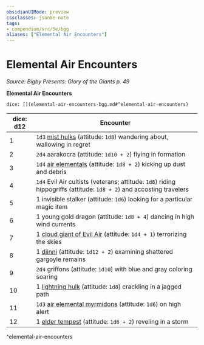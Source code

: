 ```yaml
---
obsidianUIMode: preview
cssclasses: json5e-note
tags:
- compendium/src/5e/bgg
aliases: ["Elemental Air Encounters"]
---
```

# Elemental Air Encounters
*Source: Bigby Presents: Glory of the Giants p. 49* 

**Elemental Air Encounters**

`dice: [](elemental-air-encounters-bgg.md#^elemental-air-encounters)`

| dice: d12 | Encounter |
|-----------|-----------|
| 1 | `1d3` [mist hulks](compendium/bestiary/elemental/mist-hulk-bgg.md) (attitude: `1d8`) wandering about, wallowing in regret |
| 2 | `2d4` aarakocra (attitude: `1d10 + 2`) flying in formation |
| 3 | `1d4` [air elementals](compendium/bestiary/elemental/air-elemental.md) (attitude: `1d8 + 2`) kicking up dust and debris |
| 4 | `1d4` Evil Air cultists (veterans; attitude: `1d8`) riding hippogriffs (attitude: `1d8 + 2`) and accosting travelers |
| 5 | 1 invisible stalker (attitude: `1d6`) looking for a particular magic item |
| 6 | 1 young gold dragon (attitude: `1d8 + 4`) dancing in high wind currents |
| 7 | 1 [cloud giant of Evil Air](compendium/bestiary/giant/cloud-giant-of-evil-air-bgg.md) (attitude: `1d4 + 1`) terrorizing the skies |
| 8 | 1 [djinni](compendium/bestiary/elemental/djinni.md) (attitude: `1d12 + 2`) examining shattered gargoyle remains |
| 9 | `2d4` griffons (attitude: `1d10`) with blue and gray coloring soaring |
| 10 | 1 [lightning hulk](compendium/bestiary/elemental/lightning-hulk-bgg.md) (attitude: `1d8`) crackling in a jagged path |
| 11 | `1d3` [air elemental myrmidons](compendium/bestiary/elemental/air-elemental-myrmidon-mpmm.md) (attitude: `1d6`) on high alert |
| 12 | 1 [elder tempest](compendium/bestiary/elemental/elder-tempest-mpmm.md) (attitude: `1d6 + 2`) reveling in a storm |
^elemental-air-encounters